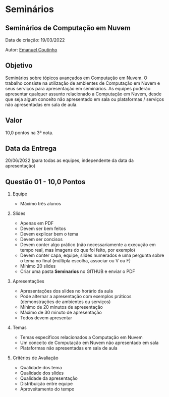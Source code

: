 # Seminários

## Seminários de Computação em Nuvem

Data de criação: 19/03/2022

Autor: [Emanuel Coutinho](https://github.com/emanuelcoutinho)

## Objetivo
Seminários sobre tópicos avançados em Computação em Nuvem. 
O trabalho consiste na utilização de ambientes de Computação em Nuvem e seus serviços para apresentação em seminários. As equipes poderão apresentar qualquer assunto relacionado a Computação em Nuvem, desde que seja algum conceito não apresentado em sala ou plataformas / serviços não apresentadas em sala de aula.

## Valor
10,0 pontos na 3ª nota.

## Data da Entrega
20/06/2022 (para todas as equipes, independente da data da apresentação)

## Questão 01 - 10,0 Pontos

1. Equipe
   - Máximo três alunos

2. Slides
   - Apenas em PDF
   - Devem ser bem feitos
   - Devem explicar bem o tema
   - Devem ser concisos
   - Devem conter algo prático (não necessariamente a execução em tempo real, mas imagens do que foi feito, por exemplo)
   - Devem conter capa, equipe, slides numerados e uma pergunta sobre o tema no final (múltipla escolha, associar ou V ou F)
   - Mínimo 20 slides
   - Criar uma pasta **Seminarios** no GITHUB e enviar o PDF

2. Apresentações
   - Apresentações dos slides no horário da aula
   - Pode alternar a apresentação com exemplos práticos (demonstrações de ambientes ou serviços)
   - Mínimo de 20 minutos de apresentação
   - Máximo de 30 minuto de apresentação
   - Todos devem apresentar

4. Temas
   - Temas específicos relacionados a Computação em Nuvem
   - Um conceito de Computação em Nuvem não apresentado em sala
   - Plataformas não apresentadas em sala de aula

5. Critérios de Avaliação
   - Qualidade dos tema
   - Qualidade dos slides
   - Qualidade da apresentação
   - Distribuição entre equipe
   - Aproveitamento do tempo
